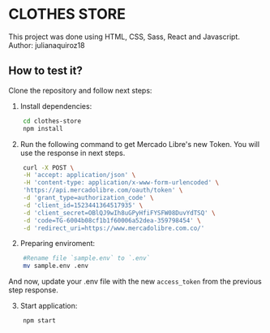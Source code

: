 # CLOTHES STORE

This project was done using HTML, CSS, Sass, React and Javascript.
   Author: julianaquiroz18   

## How to test it?
Clone the repository and follow next steps:

1. Install dependencies:
```bash
    cd clothes-store
    npm install
```

2. Run the following command to get Mercado Libre's new Token. 
   You will use the response in next steps.
```bash
    curl -X POST \
    -H 'accept: application/json' \
    -H 'content-type: application/x-www-form-urlencoded' \
    'https://api.mercadolibre.com/oauth/token' \
    -d 'grant_type=authorization_code' \
    -d 'client_id=1523441364517935' \
    -d 'client_secret=OBlQJ9wIh8uGPyHfiFYSFW08DuvYdTSQ' \
    -d 'code=TG-6004b08cf1b1f60006a52dea-359798454' \
    -d 'redirect_uri=https://www.mercadolibre.com.co/'
```

2. Preparing enviroment:
```bash
    #Rename file `sample.env` to `.env`
    mv sample.env .env       
```
   And now, update your .env file with the new `access_token` from the previous step response.

3. Start application:
```bash 
    npm start
```

